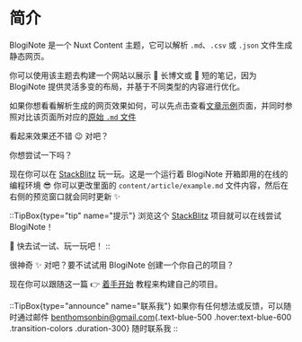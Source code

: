 # 简介

BlogiNote 是一个 Nuxt Content 主题，它可以解析 `.md`、`.csv` 或 `.json` 文件生成静态网页。

你可以使用该主题去构建一个网站以展示 :scroll: 长博文或 :memo: 短的笔记，因为 BlogiNote 提供灵活多变的布局，并基于不同类型的内容进行优化。

如果你想看看解析生成的网页效果如何，可以先点击查看[文章示例](./example/example-article-cn)页面，并同时参照对比该页面所对应的[原始 `.md` 文件](https://raw.githubusercontent.com/Benbinbin/BlogiNote/main/content/article/example/2.example-article-cn.md)

看起来效果还不错 :wink: 对吧？

你想尝试一下吗？

现在你可以在 [StackBlitz](https://stackblitz.com/edit/github-qrmhoj) 玩一玩。这是一个运行着 BlogiNote 开箱即用的在线的编程环境 :sunglasses: 你可以更改里面的 `content/article/example.md` 文件内容，然后在右侧的预览窗口就会同时更新 :sparkles:

::TipBox{type="tip" name="提示"}
浏览这个 [StackBlitz](https://stackblitz.com/edit/github-qrmhoj) 项目就可以在线尝试 BlogiNote！

:tada: 快去试一试、玩一玩吧！
::

很神奇 :sparkles: 对吧？要不试试用 BlogiNote 创建一个你自己的项目？

现在你可以跟随这一篇 :point_right: [着手开始](./tutorial/get-start-cn) 教程来构建自己的项目。

::TipBox{type="announce" name="联系我"}
如果你有任何想法或反馈，可以随时通过邮件 [benthomsonbin@gmail.com](mailto:benthomsonbin@gmail.com){.text-blue-500 .hover:text-blue-600 .transition-colors .duration-300} 随时联系我
::